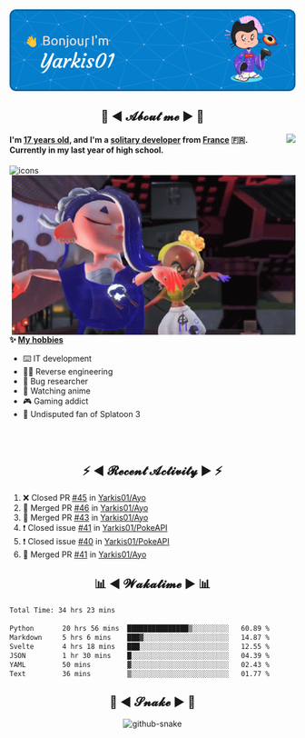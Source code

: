 <div align="center">
  <img src="assets/header.png" />
</div>

<h2 align="center">💬 ◄ 𝓐𝓫𝓸𝓾𝓽 𝓶𝓮 ► 💬</h2>
<img src="https://count.getloli.com/get/@Yarkis01?theme=moebooru" align="right" />

<h4>I'm <ins>17 years old</ins>, and I'm a <ins>solitary developer</ins> from <ins>France</ins> 🇫🇷.<br />
Currently in my last year of high school.</h4>


<picture>
  <source media="(prefers-color-scheme: dark)" srcset="assets/icons_dark.svg" />
  <source media="(prefers-color-scheme: light)" srcset="assets/icons.svg" />
  <img alt="icons" src="icons.svg" />
</picture>

<br />

<img src="assets/splatoon3.gif" width="500" align="right" />

**✨ <ins>My hobbies</ins>**
- ⌨️ IT development 
- 👨‍💻 Reverse engineering
- 🐛 Bug researcher
- 👀 Watching anime
- 🎮 Gaming addict
- 🔫 Undisputed fan of Splatoon 3

<br /><br />

<h2 align="center">⚡ ◄ 𝓡𝓮𝓬𝓮𝓷𝓽 𝓐𝓬𝓽𝓲𝓿𝓲𝓽𝔂 ► ⚡</h2>

<!--START_SECTION:activity-->
1. ❌ Closed PR [#45](https://github.com/Yarkis01/Ayo/pull/45) in [Yarkis01/Ayo](https://github.com/Yarkis01/Ayo)
2. 🎉 Merged PR [#46](https://github.com/Yarkis01/Ayo/pull/46) in [Yarkis01/Ayo](https://github.com/Yarkis01/Ayo)
3. 🎉 Merged PR [#43](https://github.com/Yarkis01/Ayo/pull/43) in [Yarkis01/Ayo](https://github.com/Yarkis01/Ayo)
4. ❗️ Closed issue [#41](https://github.com/Yarkis01/PokeAPI/issues/41) in [Yarkis01/PokeAPI](https://github.com/Yarkis01/PokeAPI)
5. ❗️ Closed issue [#40](https://github.com/Yarkis01/PokeAPI/issues/40) in [Yarkis01/PokeAPI](https://github.com/Yarkis01/PokeAPI)
6. 🎉 Merged PR [#41](https://github.com/Yarkis01/Ayo/pull/41) in [Yarkis01/Ayo](https://github.com/Yarkis01/Ayo)
<!--END_SECTION:activity-->

<h2 align="center">📊 ◄ 𝓦𝓪𝓴𝓪𝓽𝓲𝓶𝓮 ► 📊</h2>

<!--START_SECTION:waka-->

```text
Total Time: 34 hrs 23 mins

Python       20 hrs 56 mins  ███████████████▒░░░░░░░░░   60.89 %
Markdown     5 hrs 6 mins    ███▓░░░░░░░░░░░░░░░░░░░░░   14.87 %
Svelte       4 hrs 18 mins   ███░░░░░░░░░░░░░░░░░░░░░░   12.55 %
JSON         1 hr 30 mins    █░░░░░░░░░░░░░░░░░░░░░░░░   04.39 %
YAML         50 mins         ▓░░░░░░░░░░░░░░░░░░░░░░░░   02.43 %
Text         36 mins         ▒░░░░░░░░░░░░░░░░░░░░░░░░   01.77 %
```

<!--END_SECTION:waka-->

<div align="center">
  <h2 align="center">🐍 ◄ 𝓢𝓷𝓪𝓴𝓮 ► 🐍</h2>
  <picture>
    <source media="(prefers-color-scheme: dark)" srcset="assets/github-snake-dark.svg" />
    <source media="(prefers-color-scheme: light)" srcset="assets/github-snake.svg" />
    <img alt="github-snake" src="github-snake.svg" />
  </picture>
</div>
